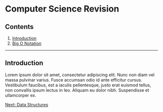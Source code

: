 # Computer Science Revision

## Contents

1. [Introduction](./chapters/introduction.md)
2. [Big O Notation](./chapters/1_big_o_notation.md)

---

## Introduction
Lorem ipsum dolor sit amet, consectetur adipiscing elit. Nunc non diam vel massa pulvinar varius. Fusce accumsan odio id ante efficitur cursus. Vestibulum faucibus, est a iaculis pellentesque, justo erat euismod tellus, non convallis ipsum lectus in leo. Aliquam eu dolor nibh. Suspendisse et ullamcorper ex.

[Next: Data Structures](#data-structures)
